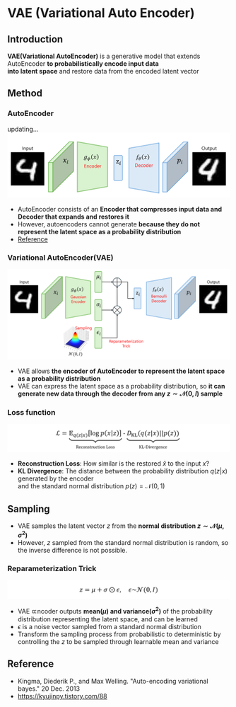 # VAE (Variational Auto Encoder)
## Introduction
**VAE(Variational AutoEncoder)** is a generative model that extends AutoEncoder **to probabilistically encode input data</br>
into latent space** and restore data from the encoded latent vector

## Method
### AutoEncoder
updating...
![ae](/assets/VAE/ae.png)

- AutoEncoder consists of an **Encoder that compresses input data and Decoder that expands and restores it**
- However, autoencoders cannot generate **because they do not represent the latent space as a probability distribution**
- [Reference](https://medium.com/data-science/difference-between-autoencoder-ae-and-variational-autoencoder-vae-ed7be1c038f2)

### Variational AutoEncoder(VAE)
![vae](/assets/VAE/vae.png)

- VAE allows **the encoder of AutoEncoder to represent the latent space as a probability distribution**
- VAE can express the latent space as a probability distribution, so **it can generate new data
through the decoder from any $z\sim \mathcal{N}(0,I)$ sample**

### Loss function
![loss](/assets/VAE/loss.png)

- **Reconstruction Loss**: How similar is the restored $\hat{x}$ to the input $x$?
- **KL Divergence**: The distance between the probability distribution $q(z|x)$ generated by the encoder</br>
and the standard normal distribution $p(z)=\mathcal{N}(0,1)$

## Sampling
- VAE samples the latent vector $z$ from the **normal distribution $z\sim \mathcal{N}(\mu, \sigma^2)$**
- However, $z$ sampled from the standard normal distribution is random, so the inverse difference is not possible.

### Reparameterization Trick
![reparameterization](/assets/VAE/reparameterization.png)
- VAE ㄸncoder outputs **mean($\mu$) and variance($\sigma^2$)** of the probability distribution representing the latent space, and can be learned
- $\epsilon$ is a noise vector sampled from a standard normal distribution
- Transform the sampling process from probabilistic to deterministic by controlling the $z$ to be sampled through learnable mean and variance

## Reference
- Kingma, Diederik P., and Max Welling. "Auto-encoding variational bayes." 20 Dec. 2013
- https://kyujinpy.tistory.com/88
